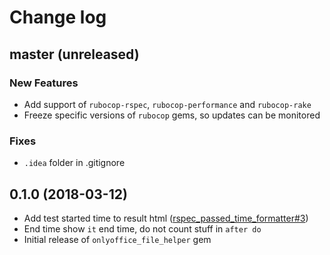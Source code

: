 # Change log

## master (unreleased)

### New Features

* Add support of `rubocop-rspec`, `rubocop-performance` and `rubocop-rake`
* Freeze specific versions of `rubocop` gems, so updates can be monitored

### Fixes

* `.idea` folder in .gitignore

## 0.1.0 (2018-03-12)
* Add test started time to result html ([rspec_passed_time_formatter#3](https://github.com/onlyoffice-testing-robot/rspec_passed_time_formatter/issues/3))
* End time show `it` end time, do not count stuff in `after do`
* Initial release of `onlyoffice_file_helper` gem
